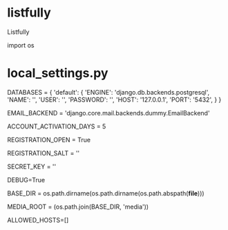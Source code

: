 # listfully
Listfully


import os

# local_settings.py

DATABASES = {
    'default': {
        'ENGINE': 'django.db.backends.postgresql',
        'NAME': '',
        'USER': '',
        'PASSWORD': '',
        'HOST': '127.0.0.1',
        'PORT': '5432',
    }
}

EMAIL_BACKEND = 'django.core.mail.backends.dummy.EmailBackend'

ACCOUNT_ACTIVATION_DAYS = 5

REGISTRATION_OPEN = True

REGISTRATION_SALT = ''

SECRET_KEY = ''

DEBUG=True

BASE_DIR = os.path.dirname(os.path.dirname(os.path.abspath(__file__)))

MEDIA_ROOT = (os.path.join(BASE_DIR, 'media'))

ALLOWED_HOSTS=[]
